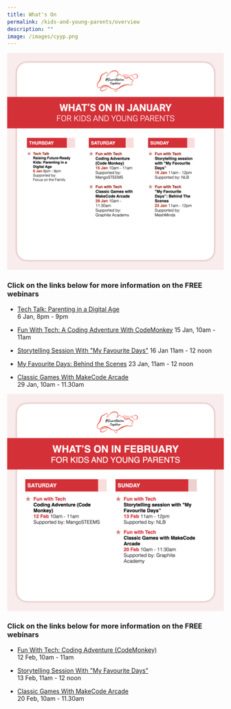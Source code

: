 ```yaml
---
title: What's On
permalink: /kids-and-young-parents/overview
description: ""
image: /images/cyyp.png
---
```

![Free webinars in January for kids](/images/snt_jan_22_kids.jpeg)

### Click on the links below for more information on the FREE webinars

* [Tech Talk: Parenting in a Digital Age](/kids-and-young-parents/tech-talks/raising-future-ready-kids)<br>
6 Jan, 8pm - 9pm 

* [Fun With Tech: A Coding Adventure With CodeMonkey](kids-and-young-parents/fun-with-tech/coding-jan)
15 Jan, 10am - 11am 
 
* [Storytelling Session With "My Favourite Days"](/kids-and-young-parents/fun-with-tech/my-favourite-days-jan)
16 Jan 11am - 12 noon  

* [My Favourite Days: Behind the Scenes](/kids-and-young-parents/fun-with-tech/my-favourite-days-behind-the-scenes)
23 Jan, 11am - 12 noon  
 
* [Classic Games With MakeCode Arcade](/kids-and-young-parents/fun-with-tech/classic-games-with-makecode-arcade-jan)<br>
29 Jan, 10am - 11.30am

![List of free webinars in February for kids](/images/feb-2022/Overview-Kids.png)

### Click on the links below for more information on the FREE webinars

* [Fun With Tech: Coding Adventure (CodeMonkey) ](/kids-and-young-parents/fun-with-tech/coding-feb)<br>
12 Feb, 10am - 11am
 
* [Storytelling Session With "My Favourite Days"](/kids-and-young-parents/fun-with-tech/my-favourite-days-feb)<br>
13 Feb, 11am - 12 noon  
 
* [Classic Games With MakeCode Arcade](/kids-and-young-parents/fun-with-tech/classic-games-with-makecode-arcade-feb)<br>
20 Feb, 10am - 11.30am